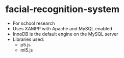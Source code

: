 # facial-recognition-system
- For school research
- Uses XAMPP with Apache and MySQL enabled
- InnoDB is the default engine on the MySQL server
- Libraries used:
  - p5.js
  - ml5.js
